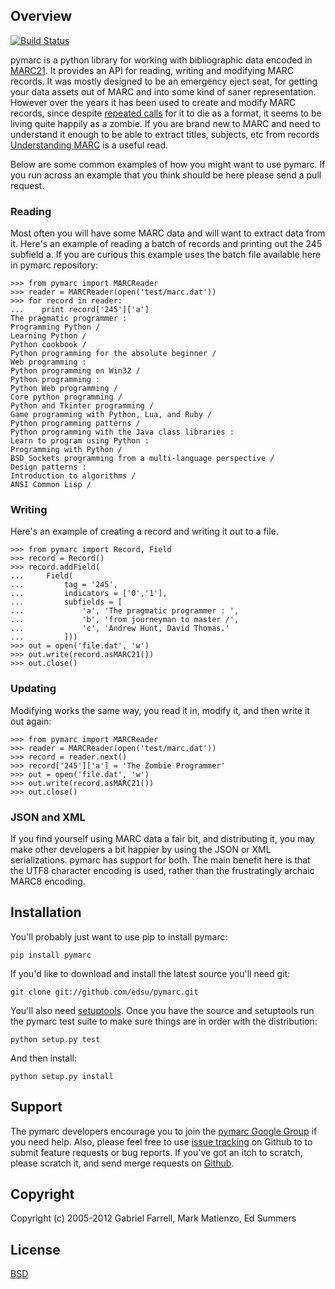 Overview
--------

[![Build Status](https://secure.travis-ci.org/edsu/pymarc.png)](http://travis-ci.org/edsu/pymarc)

pymarc is a python library for working with bibliographic data encoded in 
[MARC21](http://en.wikipedia.org/wiki/MARC_standards). It provides an API 
for reading, writing and modifying MARC records. It was mostly designed to 
be an emergency eject seat, for getting your data assets out of MARC and into
some kind of saner representation. However over the years it has been used 
to create and modify MARC records, since despite [repeated
calls](http://marc-must-die.info/index.php/Main_Page) for it to die as a
format, it seems to be living quite happily as a zombie. If you are brand new
to MARC and need to understand it enough to be able to extract titles, subjects,
etc from records [Understanding MARC](http://www.loc.gov/marc/umb/) is a 
useful read.

Below are some common examples of how you might want to use pymarc. If 
you run across an example that you think should be here please send a 
pull request.

### Reading

Most often you will have some MARC data and will want to extract data
from it. Here's an example of reading a batch of records and printing out 
the 245 subfield a. If you are curious this example uses the batch file 
available here in pymarc repository:

    >>> from pymarc import MARCReader
    >>> reader = MARCReader(open('test/marc.dat'))
    >>> for record in reader: 
    ...    print record['245']['a']
    The pragmatic programmer :
    Programming Python /
    Learning Python /
    Python cookbook /
    Python programming for the absolute beginner /
    Web programming :
    Python programming on Win32 /
    Python programming :
    Python Web programming /
    Core python programming /
    Python and Tkinter programming /
    Game programming with Python, Lua, and Ruby /
    Python programming patterns /
    Python programming with the Java class libraries :
    Learn to program using Python :
    Programming with Python /
    BSD Sockets programming from a multi-language perspective /
    Design patterns :
    Introduction to algorithms /
    ANSI Common Lisp /


### Writing

Here's an example of creating a record and writing it out to a file.

    >>> from pymarc import Record, Field
    >>> record = Record()
    >>> record.addField(
    ...     Field(
    ...         tag = '245', 
    ...         indicators = ['0','1'],
    ...         subfields = [
    ...             'a', 'The pragmatic programmer : ',
    ...             'b', 'from journeyman to master /', 
    ...             'c', 'Andrew Hunt, David Thomas.'
    ...         ]))
    >>> out = open('file.dat', 'w')
    >>> out.write(record.asMARC21())
    >>> out.close()

### Updating

Modifying works the same way, you read it in, modify it, and then write it out
again:

    >>> from pymarc import MARCReader
    >>> reader = MARCReader(open('test/marc.dat'))
    >>> record = reader.next()
    >>> record['245']['a'] = 'The Zombie Programmer'
    >>> out = open('file.dat', 'w')
    >>> out.write(record.asMARC21())
    >>> out.close()


### JSON and XML

If you find yourself using MARC data a fair bit, and distributing it, you may 
make other developers a bit happier by using the JSON or XML serializations. 
pymarc has support for both. The main benefit here is that the UTF8 character
encoding is used, rather than the frustratingly archaic MARC8 encoding.

Installation
------------

You'll probably just want to use pip to install pymarc:

    pip install pymarc

If you'd like to download and install the latest source you'll need git:

    git clone git://github.com/edsu/pymarc.git

You'll also need [setuptools](https://pypi.python.org/pypi/setuptools#installation-instructions). Once you have the source and setuptools run the pymarc test 
suite to make sure things are in order with the distribution:

    python setup.py test

And then install:

    python setup.py install

Support
-------

The pymarc developers encourage you to join the [pymarc Google Group](http://groups.google.com/group/pymarc) if you need help.  Also, please feel free to use [issue tracking](https://github.com/edsu/pymarc/issues) on Github to to submit feature requests or bug reports. If you've got an itch to scratch, please scratch it, and send merge requests on [Github](http://github.com/edsu/pymarc).

Copyright
---------

Copyright (c) 2005-2012 Gabriel Farrell, Mark Matienzo, Ed Summers

License
-------

[BSD](http://www.opensource.org/licenses/bsd-license.php)
